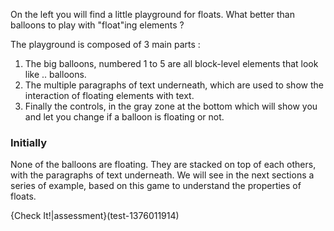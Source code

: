 On the left you will find a little playground for floats. What better than balloons to play with "float"ing elements ?

The playground is composed of 3 main parts : 

1. The big balloons, numbered 1 to 5 are all block-level elements that look like .. balloons.
1. The multiple paragraphs of text underneath, which are used to show the interaction of floating elements with text.
1. Finally the controls, in the gray zone at the bottom which will show you and let you change if a balloon is floating or not.

### Initially
None of the balloons are floating. They are stacked on top of each others, with the paragraphs of text underneath. We will see in the next sections a series of example, based on this game to understand the properties of floats.

{Check It!|assessment}(test-1376011914)
